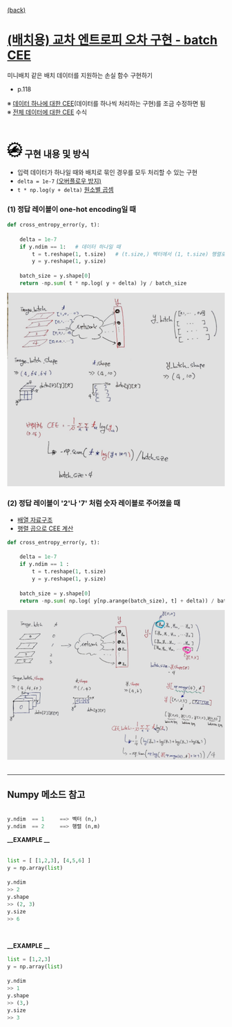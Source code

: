 [(back)](https://github.com/DoranLyong/DL_coding_master/tree/master/Self_tutorial/3_learning/MNIST_learning/3_mini-batch)

# [(배치용) 교차 엔트로피 오차 구현 - batch CEE](https://blog.naver.com/cheeryun/221380874718)
미니배치 같은 배치 데이터를 지원하는 손실 함수 구현하기 
* p.118

※ [데이터 하나에 대한 CEE](https://github.com/DoranLyong/DL_coding_master/tree/master/Self_tutorial/3_learning/MNIST_learning/2_loss_function/2_CEE)(데이터를 하나씩 처리하는 구현)를 조금 수정하면 됨 <br/>
※ [전체 데이터에 대한 CEE](https://github.com/DoranLyong/DL_coding_master/tree/master/Self_tutorial/3_learning/MNIST_learning/3_mini-batch) 수식 

<br/>

## <img src="5_how_to_do.png" width=35> 구현 내용 및 방식 
* 입력 데이터가 하나일 때와 배치로 묶인 경우를 모두 처리할 수 있는 구현 
* ```delta = 1e-7``` [(오버플로우 방지)](https://github.com/DoranLyong/DL_coding_master/tree/master/Self_tutorial/3_learning/MNIST_learning/2_loss_function/2_CEE)
* ```t * np.log(y + delta)```  [원소별 곱셈](https://github.com/DoranLyong/DL_coding_master/tree/master/Self_tutorial/Requirement#Numpy)

### (1) 정답 레이블이 one-hot encoding일 때 
```python
def cross_entropy_error(y, t):
    
    delta = 1e-7
    if y.ndim == 1:   # 데이터 하나일 때 
        t = t.reshape(1, t.size)   # (t.size,) 벡터에서 (1, t.size) 행렬로 변환 
        y = y.reshape(1, y.size) 
    
    batch_size = y.shape[0]
    return -np.sum( t * np.log( y + delta) )y / batch_size
```
<center><img src="one-hot.jpg" width=550></center>


### (2) 정답 레이블이 '2'나 '7' 처럼 숫자 레이블로 주어졌을 때 
* [배열 자료구조](https://github.com/DoranLyong/DL_coding_master/tree/master/Self_tutorial/Requirement#Numpy)
* [행렬 곱으로 CEE 계산](https://github.com/DoranLyong/DL_coding_master/tree/master/Self_tutorial/3_learning/MNIST_learning/2_loss_function/2_CEE)
```python 
def cross_entropy_error(y, t): 
    
    delta = 1e-7 
    if y.ndim == 1 : 
        t = t.reshape(1, t.size)
        y = y.reshape(1, y.size)
    
    batch_size = y.shape[0]
    return -np.sum( np.log( y[np.arange(batch_size), t] + delta)) / batch_size 
```
<center><img src="no-one-hot.jpg" width=600></center>

<br/>

*** 
## Numpy 메소드 참고 
```python 

y.ndim  == 1     ==> 벡터 (n,)
y.ndim  == 2     ==> 행렬 (n,m)
```
<b>__EXAMPLE __ </b>
``` python 

list = [ [1,2,3], [4,5,6] ]
y = np.array(list)

y.ndim
>> 2
y.shape
>> (2, 3)
y.size
>> 6
```
<br/>

<b>__EXAMPLE __ </b>
```python 
list = [1,2,3]
y = np.array(list)

y.ndim
>> 1
y.shape
>> (3,)
y.size
>> 3


```
